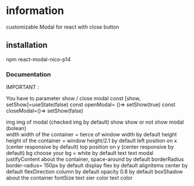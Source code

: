 
# information
customizable Modal for react with close button 

## installation 
npm react-modal-nico-p14

### Documentation

IMPORTANT :

You have to parameter show / close modal
const [show, setShow]=useState(false)
const openModal= ()=> setShow(true)
const closeModal=()=> setShow(false)

img              img of modal (checked img by default)
show             show or not show modal (bolean)          
width            width of the container = tierce of window width by default
height           height of the container =  window height/2.1 by default
left             position on x (center responsive by default)
top              position on y (center responsive by default)
bg               choose your bg = white by default
text             text modal   
justifyContent   about the container, space-around by default
borderRadius     border-radius= 150px by default
display          flex by default
alignitems       center by default
flexDirection    column by default
opacity          0.8 by default
boxShadow       about the container
fontSize        text sier
color           text color

  
   
   
   
   

   
             
   